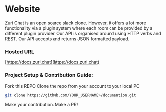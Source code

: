 # Website

Zuri Chat is an open source slack clone. However, it offers a lot more functionality via a plugin system where each room can be provided by a different plugin provider.
Our API is organised around using HTTP verbs and REST. Our API accepts and returns JSON formatted payload.


### Hosted URL

[https://docs.zuri.chat](https://docs.zuri.chat)


### Project Setup & Contribution Guide:

Fork this REPO
Clone the repo from your account to your local PC

```bash
git clone https://github.com/YOUR_USERNAME>/documention.git
```
Make your contribution.
Make a PR!


